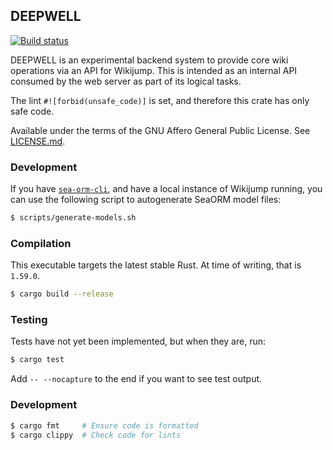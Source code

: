 ## DEEPWELL

<p>
  <a href="https://github.com/scpwiki/wikijump/actions?query=workflow%3A%22%5Bdeepwell%5D+Rust%22">
    <img src="https://github.com/scpwiki/wikijump/workflows/%5Bdeepwell%5D%20Rust/badge.svg"
         alt="Build status">
  </a>

  <!-- TODO publish to crates.io
  <a href="https://docs.rs/deepwell">
    <img src="https://docs.rs/deepwell/badge.svg"
         alt="docs.rs link">
  </a>
  -->
</p>

DEEPWELL is an experimental backend system to provide core wiki operations via an API for Wikijump.
This is intended as an internal API consumed by the web server as part of its logical tasks.

The lint `#![forbid(unsafe_code)]` is set, and therefore this crate has only safe code.

Available under the terms of the GNU Affero General Public License. See [LICENSE.md](LICENSE.md).

### Development

If you have [`sea-orm-cli`](https://www.sea-ql.org/SeaORM/docs/generate-entity/sea-orm-cli/), and have a local instance of Wikijump running, you can use the following script to autogenerate SeaORM model files:

```sh
$ scripts/generate-models.sh
```

### Compilation

This executable targets the latest stable Rust. At time of writing, that is `1.59.0`.

```sh
$ cargo build --release
```

### Testing

Tests have not yet been implemented, but when they are, run:

```sh
$ cargo test
```

Add `-- --nocapture` to the end if you want to see test output.

### Development

```sh
$ cargo fmt     # Ensure code is formatted
$ cargo clippy  # Check code for lints
```
